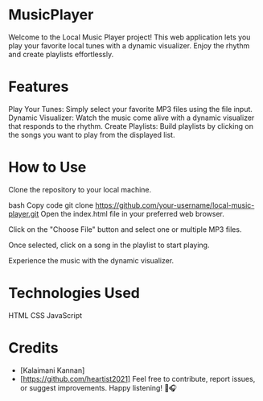# MusicPlayer
Welcome to the Local Music Player project! This web application lets you play your favorite local tunes with a dynamic visualizer. Enjoy the rhythm and create playlists effortlessly.

# Features
Play Your Tunes: Simply select your favorite MP3 files using the file input.
Dynamic Visualizer: Watch the music come alive with a dynamic visualizer that responds to the rhythm.
Create Playlists: Build playlists by clicking on the songs you want to play from the displayed list.
# How to Use
Clone the repository to your local machine.

bash
Copy code
git clone https://github.com/your-username/local-music-player.git
Open the index.html file in your preferred web browser.

Click on the "Choose File" button and select one or multiple MP3 files.

Once selected, click on a song in the playlist to start playing.

Experience the music with the dynamic visualizer.

# Technologies Used
HTML
CSS
JavaScript
# Credits
- [Kalaimani Kannan]
- [https://github.com/heartist2021]
Feel free to contribute, report issues, or suggest improvements. Happy listening! 🎵🎧
